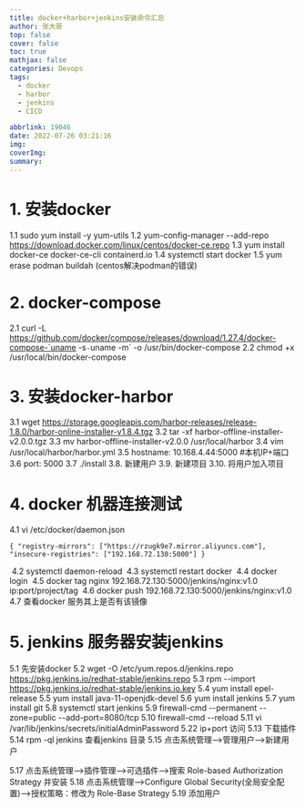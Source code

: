 ```yaml
---
title: docker+harbor+jenkins安装命令汇总
author: 张大哥
top: false
cover: false
toc: true
mathjax: false
categories: Devops
tags:
  - docker
  - harbor
  - jenkins
  - CICD

abbrlink: 19046
date: 2022-07-26 03:21:16
img:
coverImg:
summary:
---
```


# 1. 安装docker 
1.1 sudo yum install -y yum-utils
1.2 yum-config-manager     --add-repo     https://download.docker.com/linux/centos/docker-ce.repo
1.3  yum install docker-ce docker-ce-cli containerd.io
1.4 systemctl start docker
1.5 yum erase podman buildah (centos解决podman的错误)

# 2. docker-compose
2.1 curl -L https://github.com/docker/compose/releases/download/1.27.4/docker-compose-`uname -s`-`uname -m` -o /usr/bin/docker-compose
2.2 chmod +x /usr/local/bin/docker-compose

# 3. 安装docker-harbor
3.1 wget  https://storage.googleapis.com/harbor-releases/release-1.8.0/harbor-online-installer-v1.8.4.tgz
3.2 tar -xf harbor-offline-installer-v2.0.0.tgz
3.3 mv harbor-offline-installer-v2.0.0 /usr/local/harbor
3.4 vim /usr/local/harbor/harbor.yml
3.5 hostname: 10.168.4.44:5000  #本机IP+端口
3.6 port: 5000
3.7 ./install
3.8. 新建用户
3.9. 新建项目
3.10. 将用户加入项目

# 4. docker 机器连接测试
4.1 vi /etc/docker/daemon.json

```
{ "registry-mirrors": ["https://rzugk9e7.mirror.aliyuncs.com"],
"insecure-registries": ["192.168.72.130:5000"] }
```
​	4.2 systemctl daemon-reload
​	4.3 systemctl restart docker
​	4.4 docker login
​	4.5 docker tag nginx 192.168.72.130:5000/jenkins/nginx:v1.0  ip:port/project/tag
​	4.6 docker push 192.168.72.130:5000/jenkins/nginx:v1.0
​	4.7 查看docker 服务其上是否有该镜像

# 5. jenkins 服务器安装jenkins

  5.1 先安装docker
  5.2 wget -O /etc/yum.repos.d/jenkins.repo https://pkg.jenkins.io/redhat-stable/jenkins.repo
  5.3 rpm --import https://pkg.jenkins.io/redhat-stable/jenkins.io.key
  5.4 yum install epel-release
  5.5 yum install java-11-openjdk-devel
  5.6 yum install jenkins
  5.7 yum install git
  5.8 systemctl start jenkins
  5.9 firewall-cmd --permanent --zone=public --add-port=8080/tcp
  5.10 firewall-cmd --reload
  5.11 vi /var/lib/jenkins/secrets/initialAdminPassword
  5.22 ip+port 访问
  5.13 下载插件
  5.14 rpm -ql jenkins 查看jenkins 目录
  5.15 点击系统管理–>管理用户–>新建用户

  5.17 点击系统管理–>插件管理–>可选插件–>搜索 Role-based Authorization Strategy 并安装
  5.18 点击系统管理–>Configure Global Security(全局安全配置)–>授权策略：修改为 Role-Base Strategy
  5.19 添加用户

